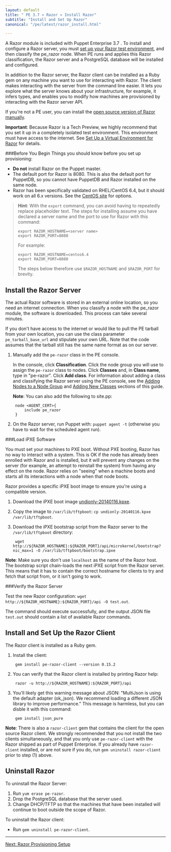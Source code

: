 ```yaml
---
layout: default
title: " PE 3.7 » Razor » Install Razor"
subtitle: "Install and Set Up Razor"
canonical: "/pe/latest/razor_install.html"

---
```

A Razor module is included with Puppet Enterprise 3.7 . To install and configure a Razor server, you must [set up your Razor test environment](./razor_prereqs.html), and then classify the pe_razor node. When PE runs and applies this Razor classification, the Razor server and a PostgreSQL database will be installed and configured.   

In addition to the Razor server, the Razor client can be installed as a Ruby gem on any machine you want to use for interacting with Razor. The client makes interacting with the server from the command line easier. It lets you explore what the server knows about your infrastructure, for example, it infers types, and enables you to modify how machines are provisioned by interacting with the Razor server API.

If you're not a PE user, you can install the [open source version of Razor manually](https://github.com/puppetlabs/razor-server/wiki/Installation). 
 
**Important**: Because Razor is a Tech Preview, we highly recommend that you set it up in a completely isolated test environment. This environment must have access to the internet. See [Set Up a Virtual Environment for Razor](./razor_prereqs.html) for details.
	 
###Before You Begin
Things you should know before you set up provisioning:

+ **Do not** install Razor on the Puppet master.
+ The default port for Razor is 8080. This is also the default port for PuppetDB, so you cannot have PuppetDB and Razor installed on the same node.
+ Razor has been specifically validated on RHEL/CentOS 6.4, but it should work on all 6.x versions. See the [CentOS site](http://isoredirect.centos.org/centos/6/isos/x86_64/) for options.

>**Hint**: With the `export` command, you can avoid having to repeatedly replace placeholder text. The steps for installing assume you have declared a server name and the port to use for Razor with this command:
>
>     export RAZOR_HOSTNAME=<server name> 
>     export RAZOR_PORT=8080
>    
> For example: 
>
>	  export RAZOR_HOSTNAME=centos6.4 
>	  export RAZOR_PORT=8080	
>	
> The steps below therefore use `$RAZOR_HOSTNAME` and `$RAZOR_PORT` for brevity.

Install the Razor Server
-------------

The actual Razor software is stored in an external online location, so you need an internet connection. When you classify a node with the pe_razor module, the software is downloaded. This process can take several minutes. 

If you don't have access to the internet or would like to pull the PE tarball from your own location, you can use the class parameter `pe_tarball_base_url` and stipulate your own URL. Note that the code assumes that the tarball still has the same name format as on our server. 

1. Manually add the `pe-razor` class in the PE console. 

   In the console, click **Classification**. Click the node group you will use to assign the `pe-razor` class to nodes. Click **Classes** and, in **Class name**, type in "pe-razor". Click **Add class**. For information about adding a  class and classifying the Razor server using the PE console, see the [Adding Nodes to a Node Group](./console_classes_groups_getting_started.html#adding-nodes-to-a-node-group) and [Adding New Classes](./console_classes_groups_getting_started.html#adding-classes-to-a-node-group) sections of this guide. 


	**Note**: You can also add the following to site.pp:
	
		node <AGENT_CERT>{
			include pe_razor
		}
	
2. On the Razor server, run Puppet with: `puppet agent -t` (otherwise you have to wait for the scheduled agent run).


###Load iPXE Software

You must set your machines to PXE boot. Without PXE booting, Razor has no way to interact with a system. This is OK if the node has already been enrolled with Razor and is installed, but it will prevent any changes on the server (for example, an attempt to reinstall the system) from having any effect on the node. Razor relies on "seeing" when a machine boots and starts all its interactions with a node when that node boots.

Razor provides a specific iPXE boot image to ensure you're using a compatible version. 

1. Download the iPXE boot image [undionly-20140116.kpxe](http://links.puppetlabs.com/pe-razor-ipxe-firmare-3.3).
2. Copy the image to `/var/lib/tftpboot`: `cp undionly-20140116.kpxe /var/lib/tftpboot`.
	
3. Download the iPXE bootstrap script from the Razor server to the `/var/lib/tftpboot` directory: 

		wget http://${RAZOR_HOSTNAME}:${RAZOR_PORT}/api/microkernel/bootstrap?nic_max=1 -O /var/lib/tftpboot/bootstrap.ipxe
		
 **Note**: Make sure you don't use `localhost` as the name of the Razor host. The bootstrap script chain-loads the next iPXE script from the Razor server. This means that it has to contain the correct hostname for clients to try and fetch that script from, or it isn't going to work.	
		
		
###Verify the Razor Server 

Test the new Razor configuration: `wget http://${RAZOR_HOSTNAME}:${RAZOR_PORT}/api -O test.out`.
	
The command should execute successfully, and the output JSON file `test.out` should contain a list of available Razor commands.


Install and Set Up the Razor Client
-------------

The Razor client is installed as a Ruby gem. 

1. Install the client:

		gem install pe-razor-client --version 0.15.2
		
2. You can verify that the Razor client is installed by printing Razor help:

		razor -u http://${RAZOR_HOSTNAME}:${RAZOR_PORT}/api

3. You'll likely get this warning message about JSON: "MultiJson is using the default adapter (ok_json). We recommend loading a different JSON library to improve performance."  This message is harmless, but you can disble it with this command:

		gem install json_pure

**Note**: There is also a `razor-client` gem that contains the client for the open source Razor client. We strongly recommended that you not install the two clients simultaneously, and that you only use `pe-razor-client` with the Razor shipped as part of Puppet Enterprise. If you already have `razor-client` installed, or are not sure if you do, run `gem uninstall razor-client` prior to step (1) above.

Uninstall Razor
-------------
To uninstall the Razor Server:

1. Run `yum erase pe-razor`.
2. Drop the PostgreSQL database that the server used.
3. Change DHCP/TFTP so that the machines that have been installed will continue to boot outside the scope of Razor.

To uninstall the Razor client:

+  Run `gem uninstall pe-razor-client`.


* * *

[Next: Razor Provisioning Setup](./razor_using.html)
